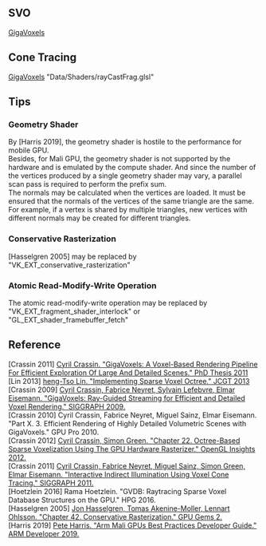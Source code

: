 ## SVO  

[GigaVoxels](http://gigavoxels.inrialpes.fr/index.html)  


## Cone Tracing

[GigaVoxels](http://gigavoxels.inrialpes.fr/index.html) "Data/Shaders/rayCastFrag.glsl"

## Tips

### Geometry Shader
By \[Harris 2019\], the geometry shader is hostile to the performance for mobile GPU.  
Besides, for Mali GPU, the geometry shader is not supported by the hardware and is emulated by the compute shader. And since the number of the vertices produced by a single geometry shader may vary, a parallel scan pass is required to perform the prefix sum.  
The normals may be calculated when the vertices are loaded. It must be ensured that the normals of the vertices of the same triangle are the same. For example, if a vertex is shared by multiple triangles, new vertices with different normals may be created for different triangles.  

### Conservative Rasterization
\[Hasselgren 2005\] may be replaced by "VK_EXT_conservative_rasterization"  

### Atomic Read-Modify-Write Operation
The atomic read-modify-write operation may be replaced by "VK_EXT_fragment_shader_interlock" or "GL_EXT_shader_framebuffer_fetch"  

## Reference  
\[Crassin 2011\] [Cyril Crassin. "GigaVoxels: A Voxel-Based Rendering Pipeline For Efficient Exploration Of Large And Detailed Scenes." PhD Thesis 2011](http://gigavoxels.inrialpes.fr/index.html)  
\[Lin 2013] [heng-Tso Lin. "Implementing Sparse Voxel Octree." JCGT 2013](https://github.com/otaku690/SparseVoxelOctree)  
\[Crassin 2009\] [Cyril Crassin, Fabrice Neyret, Sylvain Lefebvre, Elmar Eisemann. "GigaVoxels: Ray-Guided Streaming for Efficient and Detailed Voxel Rendering." SIGGRAPH 2009.](https://maverick.inria.fr/Publications/2009/CNLE09/CNLE09.pdf)  
\[Crassin 2010\] Cyril Crassin, Fabrice Neyret, Miguel Sainz, Elmar Eisemann. "Part X. 3. Efficient Rendering of Highly Detailed Volumetric Scenes with GigaVoxels." GPU Pro 2010.  
\[Crassin 2012\] [Cyril Crassin, Simon Green. "Chapter 22. Octree-Based Sparse Voxelization Using The GPU Hardware Rasterizer." OpenGL Insights 2012.](https://research.nvidia.com/publication/octree-based-sparse-voxelization-using-gpu-hardware-rasterizer)  
\[Crassin 2011\] [Cyril Crassin, Fabrice Neyret, Miguel Sainz, Simon Green, Elmar Eisemann. "Interactive Indirect Illumination Using Voxel Cone Tracing." SIGGRAPH 2011.](https://research.nvidia.com/publication/interactive-indirect-illumination-using-voxel-cone-tracing)  
\[Hoetzlein 2016\] Rama Hoetzlein. "GVDB: Raytracing Sparse Voxel Database Structures on the GPU." HPG 2016.  
\[Hasselgren 2005\] [Jon Hasselgren, Tomas Akenine-Moller, Lennart Ohlsson. "Chapter 42. Conservative Rasterization." GPU Gems 2.](https://developer.nvidia.com/gpugems/gpugems2/part-v-image-oriented-computing/chapter-42-conservative-rasterization)  
\[Harris 2019\] [Pete Harris. "Arm Mali GPUs Best Practices Developer Guide." ARM Developer 2019.](https://developer.arm.com/solutions/graphics/developer-guides/mali-gpu-best-practices)  
